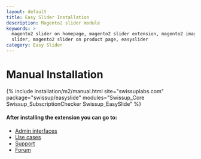 ```yaml
---
layout: default
title: Easy Slider Installation
description: Magento2 slider module
keywords: >
  magento2 slider on homepage, magento2 slider extension, magento2 image
  slider, magento2 slider on product page, easyslider
category: Easy Slider
---
```


# Manual Installation

{% include installation/m2/manual.html site="swissuplabs.com" package="swissup/easyslide" modules="Swissup_Core Swissup_SubscriptionChecker Swissup_EasySlide" %}

#### After installing the extension you can go to:
* [Admin interfaces](../interfaces/)
* [Use cases](../cases/)
* [Support](https://swissuplabs.com/contacts/)
* [Forum](https://swissuplabs.com/magento-forum/)
